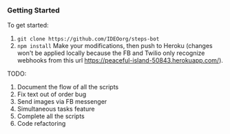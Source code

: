 ### Getting Started
To get started:
1) `git clone https://github.com/IDEOorg/steps-bot`
2) `npm install`
Make your modifications, then push to Heroku (changes won't be applied locally because the FB and Twilio only recognize webhooks from this url https://peaceful-island-50843.herokuapp.com/).

TODO:
1) Document the flow of all the scripts
2) Fix text out of order bug
3) Send images via FB messenger
4) Simultaneous tasks feature
5) Complete all the scripts
6) Code refactoring
